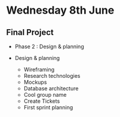 # Wednesday 8th June

## Final Project  
+ Phase 2 : Design & planning

+ Design & planning 
  + Wireframing
  + Research technologies
  + Mockups 
  + Database architecture
  + Cool group name
  + Create Tickets 
  + First sprint planning

